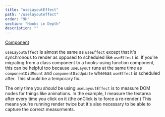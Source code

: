 ```yaml
---
title: "useLayoutEffect"
path: "/uselayouteffect"
order: "9H"
section: "Hooks in Depth"
description: ""
---
```


[Component][layout-effect]

`useLayoutEffect` is almost the same as `useEffect` except that it's synchronous to render as opposed to scheduled like `useEffect` is. If you're migrating from a class component to a hooks-using function component, this can be helpful too because `useLayout` runs at the same time as `componentDidMount` and `componentDidUpdate` whereas `useEffect` is scheduled after. This should be a temporary fix.

The only time you _should_ be using `useLayoutEffect` is to measure DOM nodes for things like animations. In the example, I measure the textarea after every time you click on it (the onClick is to force a re-render.) This means you're running render twice but it's also necessary to be able to capture the correct measurments.

[layout-effect]: https://codesandbox.io/s/github/btholt/react-hooks-examples-v3/tree/master/?module=%2Fsrc%2FLayoutEffect.js
